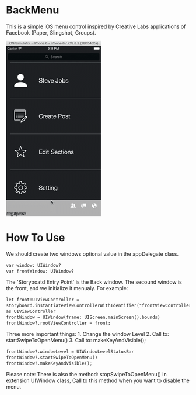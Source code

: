 # BackMenu
This is a simple iOS menu control inspired by Creative Labs applications of Facebook (Paper, Slingshot, Groups).

![alt tag](https://github.com/GuyKahlon/BackMenu/blob/master/DemoGif.gif)


# How To Use
We should create two windows optional value in the appDelegate class.

    var window: UIWindow?
    var frontWindow: UIWindow?
    
The 'Storyboatd Entry Point' is the Back window.
The secound window is the front, and we initialize it menualy.
For example:

    let front:UIViewController =  storyboard.instantiateViewControllerWithIdentifier("frontViewController") as UIViewController
    frontWindow = UIWindow(frame: UIScreen.mainScreen().bounds)
    frontWindow?.rootViewController = front;

Three more important things:
    1. Change the window Level
    2. Call to: startSwipeToOpenMenu() 
    3. Call to: makeKeyAndVisible();

    frontWindow?.windowLevel = UIWindowLevelStatusBar
    frontWindow?.startSwipeToOpenMenu()
    frontWindow?.makeKeyAndVisible();
    
Please note: There is also the method: stopSwipeToOpenMenu() in extension UIWindow class, Call to this method when you want to disable the menu.

